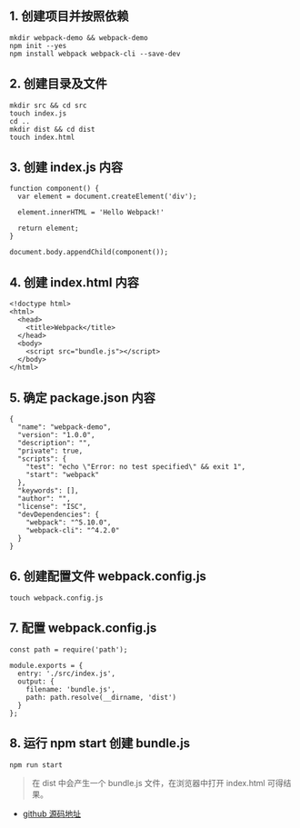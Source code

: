 ## 1. 创建项目并按照依赖

```
mkdir webpack-demo && webpack-demo
npm init --yes
npm install webpack webpack-cli --save-dev
```

## 2. 创建目录及文件

```
mkdir src && cd src
touch index.js
cd ..
mkdir dist && cd dist
touch index.html
```

## 3. 创建 index.js 内容

```
function component() {
  var element = document.createElement('div');

  element.innerHTML = 'Hello Webpack!'

  return element;
}

document.body.appendChild(component());
```

## 4. 创建 index.html 内容

```
<!doctype html>
<html>
  <head>
    <title>Webpack</title>
  </head>
  <body>
    <script src="bundle.js"></script>
  </body>
</html>
```

## 5. 确定 package.json 内容

```
{
  "name": "webpack-demo",
  "version": "1.0.0",
  "description": "",
  "private": true,
  "scripts": {
    "test": "echo \"Error: no test specified\" && exit 1",
    "start": "webpack"
  },
  "keywords": [],
  "author": "",
  "license": "ISC",
  "devDependencies": {
    "webpack": "^5.10.0",
    "webpack-cli": "^4.2.0"
  }
}
```

## 6. 创建配置文件 webpack.config.js

```
touch webpack.config.js
```

## 7. 配置 webpack.config.js

```
const path = require('path');

module.exports = {
  entry: './src/index.js',
  output: {
    filename: 'bundle.js',
    path: path.resolve(__dirname, 'dist')
  }
};
```

## 8. 运行 npm start 创建 bundle.js

```
npm run start
```

> 在 dist 中会产生一个 bundle.js 文件，在浏览器中打开 index.html 可得结果。

- [github 源码地址](https://github.com/changxianglin/webpack-demo)
